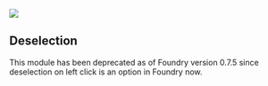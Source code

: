 ![](https://img.shields.io/badge/Foundry-v0.6.3-informational)
## Deselection

This module has been deprecated as of Foundry version 0.7.5 since deselection on left click is an option in Foundry now.
